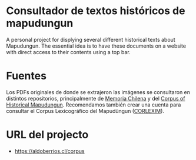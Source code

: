 # Consultador de textos históricos de mapudungun
A personal project for displying several different historical texts about Mapudungun. The essential idea is to have these documents on a website with direct access to their contents using a top bar.

# Fuentes
Los PDFs originales de donde se extrajeron las imágenes se consultaron en distintos repositorios, principalmente de [Memoria Chilena](https://www.memoriachilena.gob.cl/) y del [Corpus of Historical Mapudungun](http://www.amc-resources.lel.ed.ac.uk/CHM/). Recomendamos también crear una cuenta para consultar el Corpus Lexicográfico del Mapudüngun ([CORLEXIM](https://www.chandia.net/corlexim/en)).

# URL del projecto
- https://aldoberrios.cl/corpus

